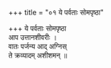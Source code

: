 +++
title = "०१ ये पर्वताः सोमपृष्ठा"

+++
ये पर्वताः सोमपृष्ठा  
आप उत्तानशीवरीः ।  
वातः पर्जन्य आद् अग्निस्  
ते क्रव्यादम् अशीशमन् ॥